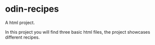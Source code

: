 # odin-recipes
A html project.

In this project you will find three basic html files, the project showcases different recipes.